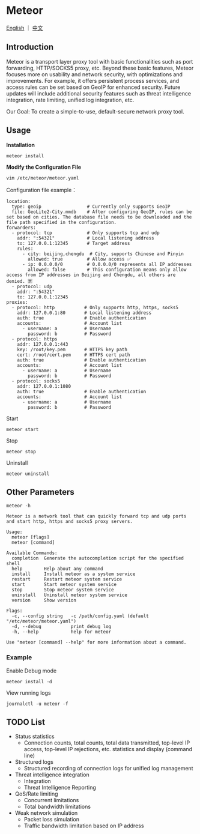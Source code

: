 # Meteor
[English](README.md)  ｜  [中文](README_zh.md)
## Introduction
Meteor is a transport layer proxy tool with basic functionalities such as port forwarding, HTTP/SOCKS5 proxy, etc.
Beyond these basic features, Meteor focuses more on usability and network security, with optimizations and improvements. 
For example, it offers persistent process services, and access rules can be set based on GeoIP for enhanced security. 
Future updates will include additional security features such as threat intelligence integration, rate limiting, unified log integration, etc.

Our Goal:
To create a simple-to-use, default-secure network proxy tool.

## Usage

**Installation**
```shell
meteor install
```

**Modify the Configuration File**

```shell
vim /etc/meteor/meteor.yaml
```

Configuration file example：
```shell
location:
  type: geoip                 # Currently only supports GeoIP
  file: GeoLite2-City.mmdb    # After configuring GeoIP, rules can be set based on cities. The database file needs to be downloaded and the file path specified in the configuration.
forwarders:
  - protocol: tcp             # Only supports tcp and udp
    addr: ":54321"            # Local listening address
    to: 127.0.0.1:12345       # Target address
    rules:
      - city: beijing,chengdu  # City, supports Chinese and Pinyin
        allowed: true         # Allow access ✅
      - ip: 0.0.0.0/0         # 0.0.0.0/0 represents all IP addresses
        allowed: false        # This configuration means only allow access from IP addresses in Beijing and Chengdu, all others are denied. 🈲
  - protocol: udp
    addr: ":54321"
    to: 127.0.0.1:12345
proxies:
  - protocol: http           # Only supports http, https, socks5
    addr: 127.0.0.1:80       # Local listening address
    auth: true               # Enable authentication
    accounts:                # Account list
      - username: a          # Username
        password: b          # Password
  - protocol: https
    addr: 127.0.0.1:443   
    key: /root/key.pem       # HTTPS key path
    cert: /root/cert.pem     # HTTPS cert path
    auth: true               # Enable authentication
    accounts:                # Account list
      - username: a          # Username
        password: b          # Password
  - protocol: socks5
    addr: 127.0.0.1:1080
    auth: true               # Enable authentication
    accounts:                # Account list
      - username: a          # Username
        password: b          # Password
```

Start
```shell
meteor start
```

Stop
```shell
meteor stop
```

Uninstall
```shell
meteor uninstall
```

## Other Parameters

`meteor -h`

```shell
Meteor is a network tool that can quickly forward tcp and udp ports and start http, https and socks5 proxy servers.

Usage:
  meteor [flags]
  meteor [command]

Available Commands:
  completion  Generate the autocompletion script for the specified shell
  help        Help about any command
  install     Install meteor as a system service
  restart     Restart meteor system service
  start       Start meteor system service
  stop        Stop meteor system service
  uninstall   Uninstall meteor system service
  version     Show version

Flags:
  -c, --config string   -c /path/config.yaml (default "/etc/meteor/meteor.yaml")
  -d, --debug           print debug log
  -h, --help            help for meteor

Use "meteor [command] --help" for more information about a command.
```

### Example
Enable Debug mode
```shell
meteor install -d
```
View running logs
```shell
journalctl -u meteor -f
```

## TODO List
- Status statistics
  - Connection counts, total counts, total data transmitted, top-level IP access, top-level IP rejections, etc. statistics and display (command line)
- Structured logs
  - Structured recording of connection logs for unified log management
- Threat intelligence integration
  - Integration
  - Threat Intelligence Reporting
- QoS/Rate limiting
  - Concurrent limitations
  - Total bandwidth limitations
- Weak network simulation
  - Packet loss simulation
  - Traffic bandwidth limitation based on IP address
